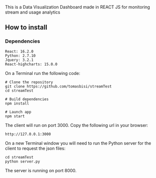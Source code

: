 This is a Data Visualization Dashboard made in REACT JS for monitoring stream and usage analytics

## How to install

### Dependencies
```
React: 16.2.0
Python: 2.7.10
Jquery: 3.2.1
React-highcharts: 15.0.0
```

On a Terminal run the following code:
```
# Clone the repository
git clone https://github.com/tomasbisi/streamTest
cd streamTest

# Build dependencies
npm install

# Launch app
npm start

```

The client will run on port 3000. Copy the following url in your browser:
```
http://127.0.0.1:3000
```

On a new Terminal window you will need to run the Python server for the client
to request the json files:
```
cd streamTest
python server.py
```
The server is running on port 8000.